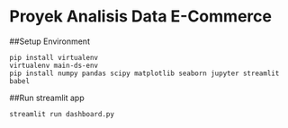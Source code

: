 # Proyek Analisis Data E-Commerce

##Setup Environment

```
pip install virtualenv
virtualenv main-ds-env
pip install numpy pandas scipy matplotlib seaborn jupyter streamlit babel
```
##Run streamlit app
```
streamlit run dashboard.py
```
